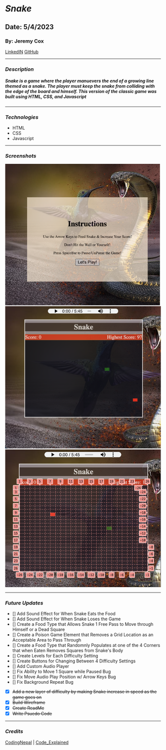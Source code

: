 # **_Snake_**

## Date: 5/4/2023

### By: Jeremy Cox

[LinkedIN](https://www.linkedin.com/in/jeremy-cox-/)
[GitHub](https://www.github.com/remifreyo/Snake)

---

### **_Description_**

##### Snake is a game where the player manuevers the end of a growing line themed as a snake. The player must keep the snake from colliding with the edge of the board and himself. This version of the classic game was built using HTML, CSS, and Javascript

---

### **_Technologies_**

- HTML
- CSS
- Javascript

---

### **_Screenshots_**

![Image](ss1.png)
![Image](ss2.png)
![Image](ss3.png)

---

### **_Future Updates_**

- [] Add Sound Effect for When Snake Eats the Food
- [] Add Sound Effect for When Snake Loses the Game
- [] Create a Food Type that Allows Snake 1 Free Pass to Move through Himself or a Dead Square
- [] Create a Poison Game Element that Removes a Grid Location as an Acceptable Area to Pass Through
- [] Create a Food Type that Randomnly Populates at one of the 4 Corners that when Eaten Removes Squares from Snake's Body
- [] Create Levels for Each Difficulty Setting
- [] Create Buttons for Changing Between 4 Difficulty Settings
- [] Add Custom Audio Player
- [] Fix Ability to Move 1 Square while Paused Bug
- [] Fix Move Audio Play Position w/ Arrow Keys Bug
- [] Fix Background Repeat Bug
- [x] ~~Add a new layer of difficulty by making Snake increase in speed as the game goes on~~
- [x] ~~Build Wireframe~~
- [x] ~~Create ReadMe~~
- [x] ~~Write Psuedo Code~~

---

### **_Credits_**

[CodingNepal](https://www.youtube.com/watch?v=K8Rh5x3c9Pw&t=1442s) |
[Code_Explained](https://www.youtube.com/watch?v=8mRY70ot_n4&t=3862s)
